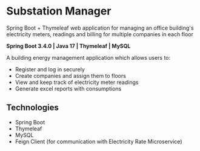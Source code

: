 # Substation Manager
Spring Boot + Thymeleaf web application for managing an office building's electricity meters, readings and billing for multiple companies in each floor

**Spring Boot 3.4.0 | Java 17 | Thymeleaf | MySQL**

A building energy management application which allows users to:
- Register and log in securely
- Create companies and assign them to floors
- View and keep track of electricity meter readings
- Generate excel reports with consumptions

## Technologies
- Spring Boot
- Thymeleaf
- MySQL
- Feign Client (for communication with Electricity Rate Microservice)
